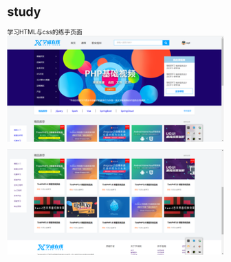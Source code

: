# study
学习HTML与css的练手页面
<img src=".\01.png" style="zoom:50%;" />

<img src="\02.png" style="zoom:50%;" />

